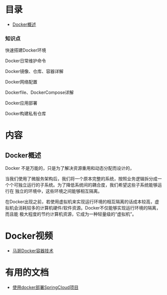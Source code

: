 # 目录
* [Docker概述](#Docker概述)

### 知识点

快速搭建Docker环境

Docker日常维护命令

Docker镜像、仓库、容器详解

Docker网络配置

Dockerfile、DockerCompose详解

Docker应用部署

Docker构建私有仓库

# 内容
## Docker概述

Docker 不是万能的，只是为了解决资源重用和动态分配而设计的，

当我们使用了微服务架构后，我们将一个原本完整的系统，按照业务逻辑拆分成一个个可独立运行的子系统。为了降低系统间的耦合度，我们希望这些子系统能够运行在
独立的环境中，这些环境之间能够相互隔离。

在Docker出现之前，若使用虚拟机来实现运行环境的相互隔离的话成本较高，虚拟机会消耗较多的计算机硬件/软件资源。Docker不仅能够实现运行环境的隔离，而且能
极大程度的节约计算机资源，它成为一种轻量级的“虚拟机”。


# Docker视频

  * [马哥Docker容器技术](https://www.bilibili.com/video/av57934753)


# 有用的文档

* [使用docker部署SpringCloud项目](https://www.javazhiyin.com/39846.html)

